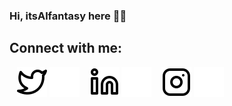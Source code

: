 ### Hi, itsAlfantasy here 👋🏼

## Connect with me:
&nbsp;&nbsp;
[![website](./img/twitter-light.svg)](https://twitter.com/itsAlfantasy#gh-light-mode-only)
[![website](./img/twitter-dark.svg)](https://twitter.com/itsAlfantasy#gh-dark-mode-only)
&nbsp;&nbsp;
[![website](./img/linkedin-light.svg)](https://linkedin.com/in/codeSTACKr#gh-light-mode-only)
[![website](./img/linkedin-dark.svg)](https://linkedin.com/in/codeSTACKr#gh-dark-mode-only)
&nbsp;&nbsp;
[![website](./img/instagram-light.svg)](https://instagram.com/alfonso_catelli#gh-light-mode-only)
[![website](./img/instagram-dark.svg)](https://instagram.com/alfonso_catelli#gh-dark-mode-only)


<!--
**itsAlfantasy/itsAlfantasy** is a ✨ _special_ ✨ repository because its `README.md` (this file) appears on your GitHub profile.

Here are some ideas to get you started:

- 🔭 I’m currently working on ...
- 🌱 I’m currently learning ...
- 👯 I’m looking to collaborate on ...
- 🤔 I’m looking for help with ...
- 💬 Ask me about ...
- 📫 How to reach me: ...
- 😄 Pronouns: ...
- ⚡ Fun fact: ...
-->
